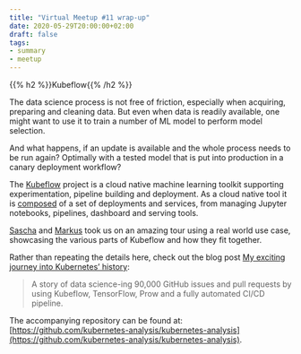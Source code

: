 ```yaml
---
title: "Virtual Meetup #11 wrap-up"
date: 2020-05-29T20:00:00+02:00
draft: false
tags:
- summary
- meetup
---
```


{{% h2 %}}Kubeflow{{% /h2 %}}

The data science process is not free of friction, especially when acquiring,
preparing and cleaning data. But even when data is readily available, one might
want to use it to train a number of ML model to perform model selection.

And what happens, if an update is available and the whole process needs to be
run again? Optimally with a tested model that is put into production in
a canary deployment workflow?

The [Kubeflow](https://www.kubeflow.org/) project is a cloud native machine
learning toolkit supporting experimentation, pipeline building and deployment.
As a cloud native tool it is
[composed](https://www.kubeflow.org/docs/components/) of a set of deployments
and services, from managing Jupyter notebooks, pipelines, dashboard and serving
tools.

[Sascha](github.com/saschagrunert/) and [Markus](https://github.com/mbu93/)
took us on an amazing tour using a real world use case, showcasing the various
parts of Kubeflow and how they fit together.

Rather than repeating the details here, check out the blog post [My exciting
journey into Kubernetes’
history](https://kubernetes.io/blog/2020/05/my-exciting-journey-into-kubernetes-history/):

> A story of data science-ing 90,000 GitHub issues and pull requests by using Kubeflow, TensorFlow, Prow and a fully automated CI/CD pipeline.

The accompanying repository can be found at: [https://github.com/kubernetes-analysis/kubernetes-analysis](https://github.com/kubernetes-analysis/kubernetes-analysis).
